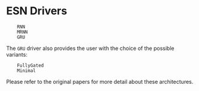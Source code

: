 # ESN Drivers

```@docs
    RNN
    MRNN
    GRU
```

The `GRU` driver also provides the user with the choice of the possible variants:

```@docs
    FullyGated
    Minimal
```

Please refer to the original papers for more detail about these architectures.
